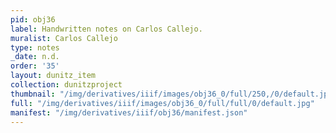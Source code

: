 ```yaml
---
pid: obj36
label: Handwritten notes on Carlos Callejo.
muralist: Carlos Callejo
type: notes
_date: n.d.
order: '35'
layout: dunitz_item
collection: dunitzproject
thumbnail: "/img/derivatives/iiif/images/obj36_0/full/250,/0/default.jpg"
full: "/img/derivatives/iiif/images/obj36_0/full/full/0/default.jpg"
manifest: "/img/derivatives/iiif/obj36/manifest.json"
---
```

